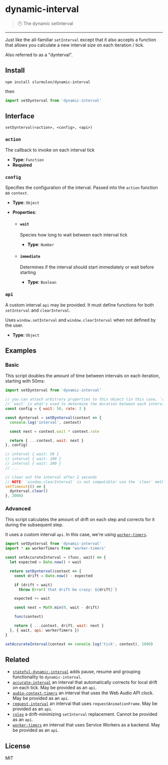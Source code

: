# dynamic-interval

> :clock1: The dynamic setInterval

---

Just like the all-familiar `setInterval` except that it also accepts a function that allows you calculate a new interval size on each iteration / tick.

Also referred to as a "dynterval".

## Install

```npm install slurmulon/dynamic-interval```

then

```js
import setDynterval from 'dynamic-interval'
```

## Interface

```setDynterval(<action>, <config>, <api>)```

### `action`

The callback to invoke on each interval tick

- **Type**: `Function`
- **Required**

### `config`

Specifies the configuration of the interval. Passed into the `action` function as `context`.

- **Type**: `Object`

- **Properties**:

  * #### `wait`

    Species how long to wait between each interval tick

    - **Type**: `Number`

  * #### `immediate`

    Determines if the interval should start immediately or wait before starting

    - **Type**: `Boolean`

### `api`

A custom interval `api` may be provided. It must define functions for both `setInterval` and `clearInterval`.

Uses `window.setInterval` and `window.clearInterval` when not defined by the user.

- **Type**: `Object`

## Examples

### Basic

This script doubles the amount of time between intervals on each iteration, starting with 50ms:

```js
import setDynterval from 'dynamic-interval'

// you can attach arbitrary properties to this object (in this case, `rate`), but
// `wait` is what's used to determine the duration between each interval
const config = { wait: 50, rate: 2 }

const dynterval = setDynterval(context => {
  console.log('interval', context)

  const next = context.wait * context.rate

  return { ...context, wait: next }
}, config)

// interval { wait: 50 }
// interval { wait: 100 }
// interval { wait: 200 }
// ...

// clear out the interval after 2 seconds
// NOTE: `window.clearInterval` is not compatible! use the `clear` method instead
setTimeout(() => {
  dynterval.clear()
}, 2000)
```

### Advanced

This script calculates the amount of drift on each step and corrects for it during the subsequent step.

It uses a custom interval `api`. In this case, we're using [`worker-timers`](https://www.npmjs.com/package/worker-timers).

```js
import setDynterval from 'dynamic-interval'
import * as workerTimers from 'worker-timers'

const setAccurateInterval = (func, wait) => {
  let expected = Date.now() + wait

  return setDynterval(context => {
    const drift = Date.now() - expected

    if (drift > wait)
      throw Error(`that drift be crazy: ${drift}`)

    expected += wait

    const next = Math.min(0, wait - drift)

    func(context)

    return { ...context, drift, wait: next }
  }, { wait, api: workerTimers })
}

setAccurateInterval(context => console.log('tick', context), 1000)
```

## Related

- [`stateful-dynamic-interval`](https://github.com/slurmulon/stateful-dynamic-interval) adds pause, resume and grouping functionality to `dynamic-interval`.
- [`accurate-interval`](https://npmjs.com/accurate-interval) an interval that automatically corrects for local drift on each tick. May be provided as an `api`.
- [`audio-context-timers`](https://npmjs.com/audio-context-timers) an interval that uses the Web Audio API clock. May be provided as an `api`.
- [`request-interval`](https://npmjs.com/request-interval) an interval that uses `requestAnimationFrame`. May be provided as an `api`.
- [`rolex`](https://npmjs.com/rolex) a drift-minimizing `setInterval` replacement. Cannot be provided as an `api`.
- [`worker-timers`](https://npmjs.com/worker-timers) an interval that uses Service Workers as a backend. May be provided as an `api`.

## License

MIT
